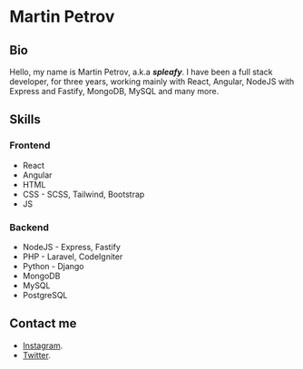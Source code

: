 # Martin Petrov

## Bio

Hello, my name is Martin Petrov, a.k.a **_spleafy_**. I have been a full stack developer, for three years, working mainly with React, Angular, NodeJS with Express and Fastify, MongoDB, MySQL and many more.

## Skills

### Frontend

- React
- Angular
- HTML
- CSS - SCSS, Tailwind, Bootstrap
- JS

### Backend

- NodeJS - Express, Fastify
- PHP - Laravel, CodeIgniter
- Python - Django
- MongoDB
- MySQL
- PostgreSQL

## Contact me

- [Instagram](https://www.instagram.com/marrtin.xyz).
- [Twitter](https://www.twitter.com/martindaone).
